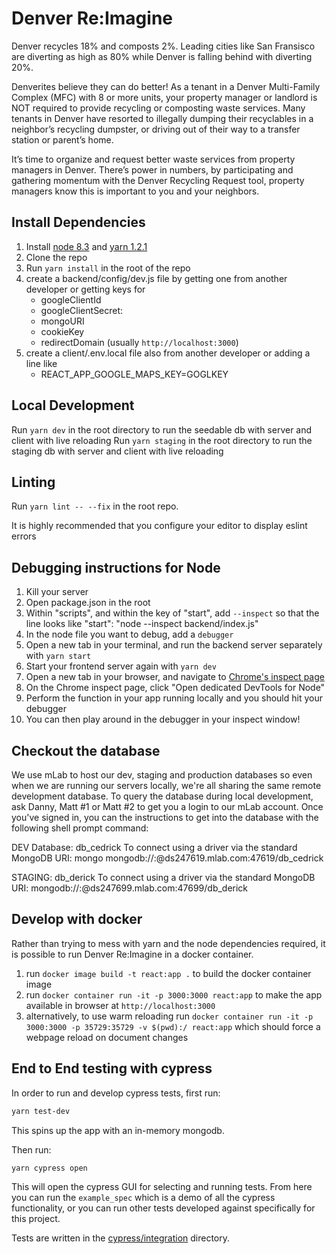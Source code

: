 # Denver Re:Imagine

Denver recycles 18% and composts 2%. Leading cities like San Fransisco are diverting as high as 80% while Denver is falling behind with diverting 20%.

Denverites believe they can do better! As a tenant in a Denver Multi-Family Complex (MFC) with 8 or more units, your property manager or landlord is NOT required to provide recycling or composting waste services. Many tenants in Denver have resorted to illegally dumping their recyclables in a neighbor’s recycling dumpster, or driving out of their way to a transfer station or parent’s home.

It’s time to organize and request better waste services from property managers in Denver. There’s power in numbers, by participating and gathering momentum with the Denver Recycling Request tool, property managers know this is important to you and your neighbors.

## Install Dependencies

1. Install [node 8.3](https://nodejs.org/) and [yarn 1.2.1](https://yarnpkg.com)
2. Clone the repo
3. Run `yarn install` in the root of the repo
4. create a backend/config/dev.js file by getting one from another developer or getting keys for
   * googleClientId
   * googleClientSecret:
   * mongoURI
   * cookieKey
   * redirectDomain (usually `http://localhost:3000`)
5. create a client/.env.local file also from another developer or adding a line like
   * REACT_APP_GOOGLE_MAPS_KEY=GOGLKEY

## Local Development

Run `yarn dev` in the root directory to run the seedable db with server and client with live reloading
Run `yarn staging` in the root directory to run the staging db with server and client with live reloading

## Linting

Run `yarn lint -- --fix` in the root repo.

It is highly recommended that you configure your editor to display eslint errors

## Debugging instructions for Node

1. Kill your server
2. Open package.json in the root
3. Within "scripts", and within the key of "start", add `--inspect` so that the line looks like "start": "node --inspect backend/index.js"
4. In the node file you want to debug, add a `debugger`
5. Open a new tab in your terminal, and run the backend server separately with `yarn start`
6. Start your frontend server again with `yarn dev`
7. Open a new tab in your browser, and navigate to [Chrome's inspect page](chrome://inspect)
8. On the Chrome inspect page, click "Open dedicated DevTools for Node"
9. Perform the function in your app running locally and you should hit your debugger
10. You can then play around in the debugger in your inspect window!

## Checkout the database

We use mLab to host our dev, staging and production databases so even when we are running our servers locally, we're all sharing the same remote development database. To query the database during local development, ask Danny, Matt #1 or Matt #2 to get you a login to our mLab account. Once you've signed in, you can the instructions to get into the database with the following shell prompt command:

DEV Database: db_cedrick
To connect using a driver via the standard MongoDB URI:
mongo mongodb://<dbuser>:<dbpassword>@ds247619.mlab.com:47619/db_cedrick

STAGING: db_derick
To connect using a driver via the standard MongoDB URI:
mongodb://<dbuser>:<dbpassword>@ds247699.mlab.com:47699/db_derick

## Develop with docker

Rather than trying to mess with yarn and the node dependencies required, it is possible to run Denver Re:Imagine in a docker container.

1. run `docker image build -t react:app .` to build the docker container image
2. run `docker container run -it -p 3000:3000 react:app` to make the app available in browser at `http://localhost:3000`
3. alternatively, to use warm reloading run `docker container run -it -p 3000:3000 -p 35729:35729 -v $(pwd):/ react:app` which should force a webpage reload on document changes

## End to End testing with cypress

In order to run and develop cypress tests, first run:

```sh
yarn test-dev
```

This spins up the app with an in-memory mongodb.

Then run:

```sh
yarn cypress open
```

This will open the cypress GUI for selecting and running tests. From here you can run the `example_spec` which is a demo of all the cypress functionality, or you can run other tests developed against specifically for this project.

Tests are written in the [cypress/integration](cypress/integration) directory.
